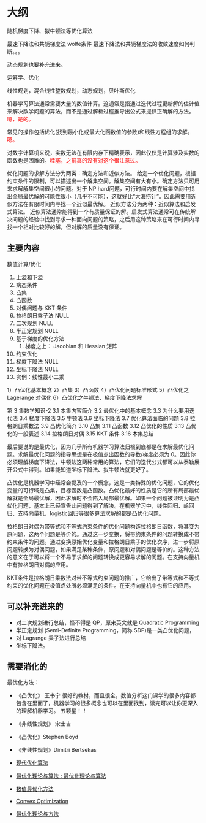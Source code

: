 
# 大纲


随机梯度下降、拟牛顿法等优化算法


最速下降法和共轭梯度法 wolfe条件 最速下降法和共轭梯度法的收敛速度如何判断。。。

动态规划也要补充进来。

运筹学、优化

线性规划，混合线性整数规划，动态规划，贝叶斯优化


机器学习算法通常需要大量的数值计算。这通常是指通过迭代过程更新解的估计值来解决数学问题的算法，而不是通过解析过程推导出公式来提供正确解的方法。<span style="color:red;">嗯，是的。</span>

常见的操作包括优化(找到最小化或最大化函数值的参数)和线性方程组的求解。<span style="color:red;">嗯。</span>

对数字计算机来说，实数无法在有限内存下精确表示，因此仅仅是计算涉及实数的函数也是困难的。<span style="color:red;">哇塞，之前真的没有对这个很注意过。</span>


优化问题的求解方法分为两类：确定方法和近似方法。
给定一个优化问题，根据约束条件的限制，可以描述出一个解集空间。解集空间有大有小。确定方法只可用来求解解集空间很小的问题。对于 NP hard问题，可行时间内要在解集空间中找出全局最优解的可能性很小（几乎不可能），这就好比“大海捞针”。因此需要用近似方法在有限时间内寻找一个近似最优解。
近似方法分为两种：近似算法和启发式算法。
近似算法通常能得到一个有质量保证的解。启发式算法通常可在传统解决问题的经验中找到寻求一种面向问题的策略，之后用这种策略来在可行时间内寻找一个相对比较好的解，但对解的质量没有保证。

## 主要内容

数值计算/优化

1. 上溢和下溢
2. 病态条件
3. 凸集
4. 凸函数
5. 对偶问题与 KKT 条件
6. 拉格朗日乘子法 NULL
7. 二次规划 NULL
8. 半正定规划 NULL
9. 基于梯度的优化方法
   1. 梯度之上： Jacobian 和 Hessian 矩阵
10. 约束优化
11. 梯度下降法 NULL
12. 坐标下降法 NULL
13. 实例：线性最小二乘




1）凸优化基本概念
2）凸集
3）凸函数
4）凸优化问题标准形式
5）凸优化之 Lagerange 对偶化
6）凸优化之牛顿法、梯度下降法求解



第 3 集数学知识-2
3.1 本集内容简介
3.2 最优化中的基本概念
3.3 为什么要用迭代法
3.4 梯度下降法
3.5 牛顿法
3.6 坐标下降法
3.7 优化算法面临的问题
3.8 拉格朗日乘数法
3.9 凸优化简介
3.10 凸集
3.11 凸函数
3.12 凸优化的性质
3.13 凸优化的一般表述
3.14 拉格朗日对偶
3.15 KKT 条件
3.16 本集总结




最后要说的是最优化，因为几乎所有机器学习算法归根到底都是在求解最优化问题。求解最优化问题的指导思想是在极值点出函数的导数/梯度必须为 0。因此你必须理解梯度下降法，牛顿法这两种常用的算法，它们的迭代公式都可以从泰勒展开公式中得到。如果能知道坐标下降法、拟牛顿法就更好了。

凸优化是机器学习中经常会提及的一个概念，这是一类特殊的优化问题，它的优化变量的可行域是凸集，目标函数是凸函数。凸优化最好的性质是它的所有局部最优解就是全局最优解，因此求解时不会陷入局部最优解。如果一个问题被证明为是凸优化问题，基本上已经宣告此问题得到了解决。在机器学习中，线性回归、岭回归、支持向量机、logistic回归等很多算法求解的都是凸优化问题。

拉格朗日对偶为带等式和不等式约束条件的优化问题构造拉格朗日函数，将其变为原问题，这两个问题是等价的。通过这一步变换，将带约束条件的问题转换成不带约束条件的问题。通过变换原始优化变量和拉格朗日乘子的优化次序，进一步将原问题转换为对偶问题，如果满足某种条件，原问题和对偶问题是等价的。这种方法的意义在于可以将一个不易于求解的问题转换成更容易求解的问题。在支持向量机中有拉格朗日对偶的应用。

KKT条件是拉格朗日乘数法对带不等式约束问题的推广，它给出了带等式和不等式约束的优化问题在极值点处所必须满足的条件。在支持向量机中也有它的应用。


## 可以补充进来的

- 对二次规划进行总结，怪不得是 QP，原来英文就是 Quadratic Programming
- 半正定规划 (Semi-Definite Programming，简称 SDP)是一类凸优化问题，
- 对 Lagrange 乘子法进行总结
- 坐标下降法。


## 需要消化的

最优化方法：

- 《凸优化》 王书宁 很好的教材，而且很全，数值分析这门课学的很多内容都包含在里面了，机器学习的很多概念也可以在里面找到，读完可以让你更深入的理解机器学习。 五颗星！！
- 《非线性规划》 宋士吉
- 《凸优化》Stephen Boyd
- 《非线性规划》Dimitri Bertsekas


- [现代优化算法](https://blog.csdn.net/algzjh/article/details/54602438)

- [最优化理论与算法 : 最优化理论与算法](https://book.douban.com/subject/1448494/)
- [数值最优化方法](https://book.douban.com/subject/26004211/)
- [Convex Optimization](https://book.douban.com/subject/1888111/)
- [最优化理论与方法](https://book.douban.com/subject/1230338/)

